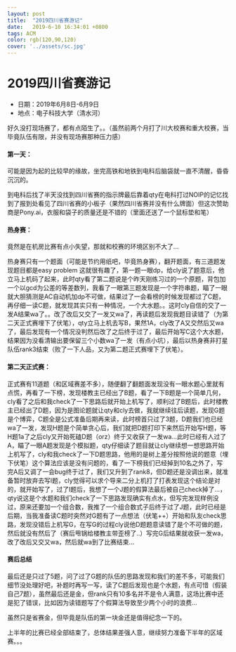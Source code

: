 ```yaml
---
layout: post
title:  "2019四川省赛游记"
date:   2019-6-10 16:34:01 +0800
tags: ACM
color: rgb(120,90,120)
cover: '../assets/sc.jpg'
---
```


# 2019四川省赛游记

- 日期：2019年6月8日-6月9日
- 地点：电子科技大学（清水河）

好久没打现场赛了，都有点陌生了。。（虽然前两个月打了川大校赛和重大校赛，当毕竟队伍有限，并没有现场赛那种压力感）

#### 第一天：

可能是因为起的比较早的缘故，坐完高铁和地铁到电科后脑袋就一直不清醒，昏昏沉沉的。

到电科后找了半天没找到四川省赛的指示牌最后靠着qty在电科打过NOIP的记忆找到了报到处看见了四川省赛的小板子（果然四川省赛并没有什么牌面）但这次赞助商是Pony.ai，衣服和袋子的质量还是不错的（里面还送了一个鼠标垫和笔）

#### 热身赛：

竟然是在机房比赛有点小失望，那就和校赛的环境区别不大了…

热身赛只有一个题面（可能是节约用纸吧，毕竟热身赛），翻开题面，有三道题发现题目都是easy  problem 这就很有趣了，第一题一眼dp，给cly说了题意后，他立马上机码了起来，此时qty看了第二题说是个昨天刚练习过的一个原题，背包加一个以gcd为公差的等差数列，我看了一眼第三题发现是一个字符串题，瞄了一眼就大胆猜测是AC自动机加dp不可做，结果过了一会看榜的时候发现都过了C题，再仔细一读C题，就发现其实只有一种情况，一个大水题。。这时cly自信的交了一发A结果wa了。。改了改后又交了一发又wa了，再读题后发现我题目读错了（为第二天正式赛埋下了伏笔），qty立马上机去写B，果然1A，cly改了A又交然后又wa了，最后发现有一个情况没判然后改了之后终于过了，最后开始写C这个大水题，结果因为没看清输出要保留三个小数wa了一发（有点小坑），最后以热身赛非打星队伍rank3结束（败了一下人品，又为第二题正式赛埋下了伏笔）。

#### 第二天正式赛：

正式赛有11道题（和区域赛差不多），随便翻了翻题面发现没有一眼水题心里就有点慌，再看了一下榜，发现楼教主已经出了B题，看了一下B题是一个简单几何，cly看了之后和我check了一下思路后就开始上机写了，顺利过了B题后，此时楼教主已经出了D题，因为是图论题就让qty和cly去做，我就继续往后读题，发现G题是个博弈，C题全是公式准备后期再来读，此时榜首只过了3题，D题我们也已经wa了一发，发现H题是个简单贪心后，我们就把D题打印下来然后开始写H题，等H题1a了之后cly又开始死磕D题（orz）终于又收获了一发wa…此时已经有人过了A，瞄了一眼A题发现是个模拟题，qty仔细读了题目就让cly继续想一想思路开始上机写了，cly和我check了一下D题思路，他用的是树上差分按照他说的题意（埋下伏笔）这个算法应该是没有问题的，看了一下榜我们已经掉到10名之外了，写完A后又调了一会bug终于过了，我们又升到了rank8，但D题还是没调出来，就准备暂时放弃去写I题，cly觉得可以求个导来二分上机打了打表发现这个结论是对的，就开始写了，过了I题后，我想了一个J题的假算法最后被自己check掉了…，qty说这是个水题和我们check了一下思路发现确实有点水，但写完发现样例没过，原来还要加一个组合数，我推了一个组合数式子后终于过了J题，此时已经是后期，当我准备读C题时突然对G题有了一点想法（伏笔++）开始和队友check思路，发现没错后上机写G，在写G的过程cly说他D题题意读错了是个不可做的题，然后就没有然后了（赛后甩锅给楼教主带歪榜了..）写完G后结果就收获一发wa，改了改后又交又wa，然后就wa到了比赛结束…

#### 赛后总结

最后还是只过了5题，问了过了G题的队伍的思路发现和我们的差不多，可能我们细节没处理好吧，补题时再写一写，读了C题后发现也是个水题，有点可惜（假装自己7题），虽然最后还是金，但rank只有10多名并不是令人满意，这场比赛中还是犯了错误，比如因为读错题写了个假算法导致至少两个小时的浪费…

虽然只是省赛金，但毕竟是队伍的第一块金还是值得纪念一下的。

上半年的比赛已经全部结束了，总体结果差强人意，继续努力准备下半年的区域赛。。。
